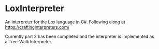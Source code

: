 # LoxInterpreter
An interpreter for the Lox language in C#. Following along at https://craftinginterpreters.com/

Currently part 2 has been completed and the interpreter is implemented as a Tree-Walk Interpreter.
